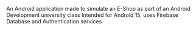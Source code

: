 An Android application made to simulate an E-Shop as part of an Android Development university class
Intended for Android 15, uses Firebase Database and Authentication services
